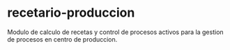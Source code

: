 # recetario-produccion
Modulo de calculo de recetas y control de procesos activos para la gestion de procesos en centro de produccion.
